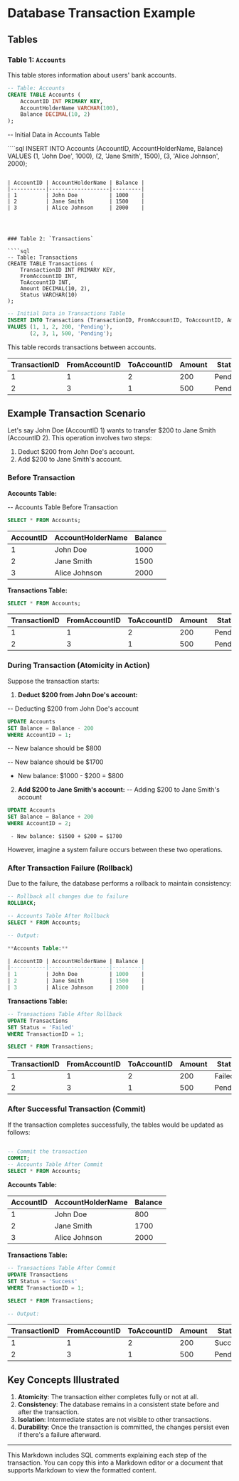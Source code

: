 # Database Transaction Example

## Tables

### Table 1: `Accounts`
This table stores information about users' bank accounts.

```sql
-- Table: Accounts
CREATE TABLE Accounts (
    AccountID INT PRIMARY KEY,
    AccountHolderName VARCHAR(100),
    Balance DECIMAL(10, 2)
);
````
-- Initial Data in Accounts Table

´´´´sql
INSERT INTO Accounts (AccountID, AccountHolderName, Balance)
VALUES (1, 'John Doe', 1000),
       (2, 'Jane Smith', 1500),
       (3, 'Alice Johnson', 2000);

````
       
| AccountID | AccountHolderName | Balance |
|-----------|-------------------|---------|
| 1         | John Doe          | 1000    |
| 2         | Jane Smith        | 1500    |
| 3         | Alice Johnson     | 2000    |




### Table 2: `Transactions`

````sql
-- Table: Transactions
CREATE TABLE Transactions (
    TransactionID INT PRIMARY KEY,
    FromAccountID INT,
    ToAccountID INT,
    Amount DECIMAL(10, 2),
    Status VARCHAR(10)
);

````
````sql
-- Initial Data in Transactions Table
INSERT INTO Transactions (TransactionID, FromAccountID, ToAccountID, Amount, Status)
VALUES (1, 1, 2, 200, 'Pending'),
       (2, 3, 1, 500, 'Pending');

````


This table records transactions between accounts.

| TransactionID | FromAccountID | ToAccountID | Amount | Status  |
|---------------|---------------|-------------|--------|---------|
| 1             | 1             | 2           | 200    | Pending |
| 2             | 3             | 1           | 500    | Pending |

## Example Transaction Scenario

Let's say John Doe (AccountID 1) wants to transfer $200 to Jane Smith (AccountID 2). This operation involves two steps:
1. Deduct $200 from John Doe's account.
2. Add $200 to Jane Smith's account.

### Before Transaction

**Accounts Table:**

-- Accounts Table Before Transaction
````sql
SELECT * FROM Accounts;
````


| AccountID | AccountHolderName | Balance |
|-----------|-------------------|---------|
| 1         | John Doe          | 1000    |
| 2         | Jane Smith        | 1500    |
| 3         | Alice Johnson     | 2000    |

**Transactions Table:**

````sql
SELECT * FROM Accounts;
````

| TransactionID | FromAccountID | ToAccountID | Amount | Status  |
|---------------|---------------|-------------|--------|---------|
| 1             | 1             | 2           | 200    | Pending |
| 2             | 3             | 1           | 500    | Pending |

### During Transaction (Atomicity in Action)

Suppose the transaction starts:

1. **Deduct $200 from John Doe's account:**

-- Deducting $200 from John Doe's account

````sql
UPDATE Accounts
SET Balance = Balance - 200
WHERE AccountID = 1;
````

-- New balance should be $800


-- New balance should be $1700
   - New balance: $1000 - $200 = $800
2. **Add $200 to Jane Smith's account:**
-- Adding $200 to Jane Smith's account

````sql
UPDATE Accounts
SET Balance = Balance + 200
WHERE AccountID = 2;
````
     - New balance: $1500 + $200 = $1700

However, imagine a system failure occurs between these two operations.

### After Transaction Failure (Rollback)

Due to the failure, the database performs a rollback to maintain consistency:

````sql
-- Rollback all changes due to failure
ROLLBACK;

-- Accounts Table After Rollback
SELECT * FROM Accounts;

-- Output:

**Accounts Table:**

| AccountID | AccountHolderName | Balance |
|-----------|-------------------|---------|
| 1         | John Doe          | 1000    |
| 2         | Jane Smith        | 1500    |
| 3         | Alice Johnson     | 2000    |
````


**Transactions Table:**

````sql
-- Transactions Table After Rollback
UPDATE Transactions
SET Status = 'Failed'
WHERE TransactionID = 1;

SELECT * FROM Transactions;

````



| TransactionID | FromAccountID | ToAccountID | Amount | Status  |
|---------------|---------------|-------------|--------|---------|
| 1             | 1             | 2           | 200    | Failed  |
| 2             | 3             | 1           | 500    | Pending |

### After Successful Transaction (Commit)

If the transaction completes successfully, the tables would be updated as follows:
````sql

-- Commit the transaction
COMMIT;
-- Accounts Table After Commit
SELECT * FROM Accounts;

````

**Accounts Table:**

| AccountID | AccountHolderName | Balance |
|-----------|-------------------|---------|
| 1         | John Doe          | 800     |
| 2         | Jane Smith        | 1700    |
| 3         | Alice Johnson     | 2000    |

**Transactions Table:**

````sql
-- Transactions Table After Commit
UPDATE Transactions
SET Status = 'Success'
WHERE TransactionID = 1;

SELECT * FROM Transactions;

-- Output:
````


| TransactionID | FromAccountID | ToAccountID | Amount | Status  |
|---------------|---------------|-------------|--------|---------|
| 1             | 1             | 2           | 200    | Success |
| 2             | 3             | 1           | 500    | Pending |

## Key Concepts Illustrated

1. **Atomicity**: The transaction either completes fully or not at all.
2. **Consistency**: The database remains in a consistent state before and after the transaction.
3. **Isolation**: Intermediate states are not visible to other transactions.
4. **Durability**: Once the transaction is committed, the changes persist even if there's a failure afterward.

----------------------------------

This Markdown includes SQL comments explaining each step of the transaction. You can copy this into a Markdown editor or a document that supports Markdown to view the formatted content.

